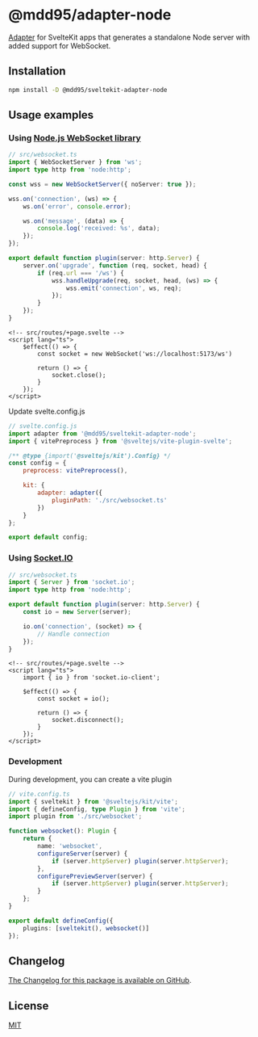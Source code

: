 # @mdd95/adapter-node

[Adapter](https://kit.svelte.dev/docs/adapters) for SvelteKit apps that generates a standalone Node server with added support for WebSocket.

## Installation

```bash
npm install -D @mdd95/sveltekit-adapter-node
```

## Usage examples

### Using [Node.js WebSocket library](https://github.com/websockets/ws)

```ts
// src/websocket.ts
import { WebSocketServer } from 'ws';
import type http from 'node:http';

const wss = new WebSocketServer({ noServer: true });

wss.on('connection', (ws) => {
	ws.on('error', console.error);

	ws.on('message', (data) => {
		console.log('received: %s', data);
	});
});

export default function plugin(server: http.Server) {
	server.on('upgrade', function (req, socket, head) {
		if (req.url === '/ws') {
			wss.handleUpgrade(req, socket, head, (ws) => {
				wss.emit('connection', ws, req);
			});
		}
	});
}
```

```svelte
<!-- src/routes/+page.svelte -->
<script lang="ts">
	$effect(() => {
		const socket = new WebSocket('ws://localhost:5173/ws')

		return () => {
			socket.close();
		}
	});
</script>
```

Update svelte.config.js

```js
// svelte.config.js
import adapter from '@mdd95/sveltekit-adapter-node';
import { vitePreprocess } from '@sveltejs/vite-plugin-svelte';

/** @type {import('@sveltejs/kit').Config} */
const config = {
	preprocess: vitePreprocess(),

	kit: {
		adapter: adapter({
			pluginPath: './src/websocket.ts'
		})
	}
};

export default config;
```

### Using [Socket.IO](https://github.com/socketio/socket.io)

```ts
// src/websocket.ts
import { Server } from 'socket.io';
import type http from 'node:http';

export default function plugin(server: http.Server) {
	const io = new Server(server);

	io.on('connection', (socket) => {
		// Handle connection
	});
}
```

```svelte
<!-- src/routes/+page.svelte -->
<script lang="ts">
	import { io } from 'socket.io-client';

	$effect(() => {
		const socket = io();

		return () => {
			socket.disconnect();
		}
	});
</script>
```

### Development

During development, you can create a vite plugin

```ts
// vite.config.ts
import { sveltekit } from '@sveltejs/kit/vite';
import { defineConfig, type Plugin } from 'vite';
import plugin from './src/websocket';

function websocket(): Plugin {
	return {
		name: 'websocket',
		configureServer(server) {
			if (server.httpServer) plugin(server.httpServer);
		},
		configurePreviewServer(server) {
			if (server.httpServer) plugin(server.httpServer);
		}
	};
}

export default defineConfig({
	plugins: [sveltekit(), websocket()]
});
```

## Changelog

[The Changelog for this package is available on GitHub](CHANGELOG.md).

## License

[MIT](LICENSE)
